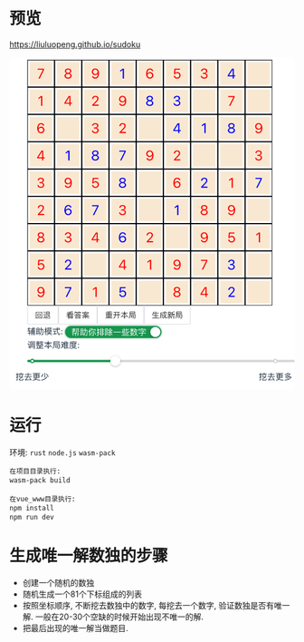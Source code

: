
# 预览 
https://liuluopeng.github.io/sudoku

![效果](./img.png)

# 运行

环境: `rust` `node.js` `wasm-pack`

```
在项目目录执行: 
wasm-pack build

在vue_www目录执行:
npm install 
npm run dev 
```

# 生成唯一解数独的步骤
- 创建一个随机的数独
- 随机生成一个81个下标组成的列表
- 按照坐标顺序, 不断挖去数独中的数字, 每挖去一个数字, 验证数独是否有唯一解. 一般在20-30个空缺的时候开始出现不唯一的解. 
- 把最后出现的唯一解当做题目.